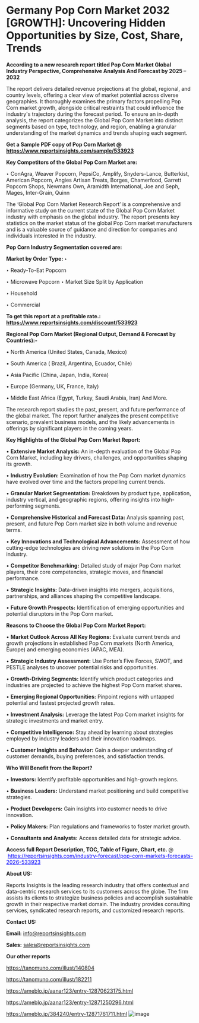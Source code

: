 # Germany Pop Corn Market 2032 [GROWTH]: Uncovering Hidden Opportunities by Size, Cost, Share, Trends

<strong>According to a new research report titled Pop Corn Market Global Industry Perspective, Comprehensive Analysis And Forecast by 2025 – 2032</strong>

The report delivers detailed revenue projections at the global, regional, and country levels, offering a clear view of market potential across diverse geographies. It thoroughly examines the primary factors propelling Pop Corn market growth, alongside critical restraints that could influence the industry's trajectory during the forecast period. To ensure an in-depth analysis, the report categorizes the Global Pop Corn Market into distinct segments based on type, technology, and region, enabling a granular understanding of the market dynamics and trends shaping each segment.

<strong>Get a Sample PDF copy of Pop Corn Market </strong><strong>@<a href=https://www.reportsinsights.com/sample/533923 style=color:#0000ff;> https://www.reportsinsights.com/sample/533923</a></strong></font>

<strong>Key Competitors of the Global Pop Corn Market are:</strong>

‣ ConAgra, Weaver Popcorn, PepsiCo, Amplify, Snyders-Lance, Butterkist, American Popcorn, Angies Artisan Treats, Borges, Chamerfood, Garrett Popcorn Shops, Newmans Own, Aramidth International, Joe and Seph, Mages, Inter-Grain, Quinn

The ‘Global Pop Corn Market Research Report’ is a comprehensive and informative study on the current state of the Global Pop Corn Market industry with emphasis on the global industry. The report presents key statistics on the market status of the global Pop Corn market manufacturers and is a valuable source of guidance and direction for companies and individuals interested in the industry.

<strong>Pop Corn Industry Segmentation covered are:</strong>

<strong>Market by Order Type: </strong>
‣ 

‣ Ready-To-Eat Popcorn

‣ Microwave Popcorn
‣ Market Size Split by Application

‣ Household

‣ Commercial

<strong>To get this report at a profitable rate.: <a href=https://www.reportsinsights.com/discount/533923 style=color:#0000ff;>https://www.reportsinsights.com/discount/533923</a></strong></font>

<strong>Regional Pop Corn Market (Regional Output, Demand &amp; Forecast by Countries):-</strong>

• North America (United States, Canada, Mexico)

• South America ( Brazil, Argentina, Ecuador, Chile)

• Asia Pacific (China, Japan, India, Korea)

• Europe (Germany, UK, France, Italy)

• Middle East Africa (Egypt, Turkey, Saudi Arabia, Iran) And More.

The research report studies the past, present, and future performance of the global market. The report further analyzes the present competitive scenario, prevalent business models, and the likely advancements in offerings by significant players in the coming years.

<strong>Key Highlights of the Global Pop Corn Market Report:</strong>

• <strong>Extensive Market Analysis:</strong> An in-depth evaluation of the Global Pop Corn Market, including key drivers, challenges, and opportunities shaping its growth.

• <strong>Industry Evolution:</strong> Examination of how the Pop Corn market dynamics have evolved over time and the factors propelling current trends.

• <strong>Granular Market Segmentation:</strong> Breakdown by product type, application, industry vertical, and geographic regions, offering insights into high-performing segments.

• <strong>Comprehensive Historical and Forecast Data:</strong> Analysis spanning past, present, and future Pop Corn market size in both volume and revenue terms.

• <strong>Key Innovations and Technological Advancements:</strong> Assessment of how cutting-edge technologies are driving new solutions in the Pop Corn industry.

• <strong>Competitor Benchmarking:</strong> Detailed study of major Pop Corn market players, their core competencies, strategic moves, and financial performance.

• <strong>Strategic Insights:</strong> Data-driven insights into mergers, acquisitions, partnerships, and alliances shaping the competitive landscape.

• <strong>Future Growth Prospects:</strong> Identification of emerging opportunities and potential disruptors in the Pop Corn market.

<strong>Reasons to Choose the Global Pop Corn Market Report:</strong>

• <strong>Market Outlook Across All Key Regions:</strong> Evaluate current trends and growth projections in established Pop Corn markets (North America, Europe) and emerging economies (APAC, MEA).

• <strong>Strategic Industry Assessment:</strong> Use Porter’s Five Forces, SWOT, and PESTLE analyses to uncover potential risks and opportunities.

• <strong>Growth-Driving Segments:</strong> Identify which product categories and industries are projected to achieve the highest Pop Corn market shares.

• <strong>Emerging Regional Opportunities:</strong> Pinpoint regions with untapped potential and fastest projected growth rates.

• <strong>Investment Analysis:</strong> Leverage the latest Pop Corn market insights for strategic investments and market entry.

• <strong>Competitive Intelligence:</strong> Stay ahead by learning about strategies employed by industry leaders and their innovation roadmaps.

• <strong>Customer Insights and Behavior:</strong> Gain a deeper understanding of customer demands, buying preferences, and satisfaction trends.

<strong>Who Will Benefit from the Report?</strong>

• <strong>Investors:</strong> Identify profitable opportunities and high-growth regions.

• <strong>Business Leaders:</strong> Understand market positioning and build competitive strategies.

• <strong>Product Developers:</strong> Gain insights into customer needs to drive innovation.

• <strong>Policy Makers:</strong> Plan regulations and frameworks to foster market growth.

• <strong>Consultants and Analysts:</strong> Access detailed data for strategic advice.
</ul>
<strong>Access full Report Description, TOC, Table of Figure, Chart, etc. </strong>@  <a href=https://reportsinsights.com/industry-forecast/pop-corn-markets-forecasts-2026-533923 style=color:#0000ff;>https://reportsinsights.com/industry-forecast/pop-corn-markets-forecasts-2026-533923</a></font>

<strong><strong>About US</strong>:</strong>

Reports Insights is the leading research industry that offers contextual and data-centric research services to its customers across the globe. The firm assists its clients to strategize business policies and accomplish sustainable growth in their respective market domain. The industry provides consulting services, syndicated research reports, and customized research reports.

<strong>Contact US:</strong>

<p class=""""><b>Email:</b> <a href=mailto:info@reportsinsights.com>info@reportsinsights.com</a></p>
<p class=""""><b>Sales:</b> <a href=mailto:sales@reportsinsights.com>sales@reportsinsights.com</a></p>

<strong>Our other reports</strong>

<a href=https://tanomuno.com/illust/140804>https://tanomuno.com/illust/140804</a>

<a href=https://tanomuno.com/illust/182211>https://tanomuno.com/illust/182211</a>

<a href=https://ameblo.jp/aanar123/entry-12870623175.html>https://ameblo.jp/aanar123/entry-12870623175.html</a>

<a href=https://ameblo.jp/aanar123/entry-12871250296.html>https://ameblo.jp/aanar123/entry-12871250296.html</a>

<a href=https://ameblo.jp/384240/entry-12871761711.html>https://ameblo.jp/384240/entry-12871761711.html</a>
![image](https://github.com/user-attachments/assets/a69ae626-d11e-4c1b-943f-e6ff058588b4)
